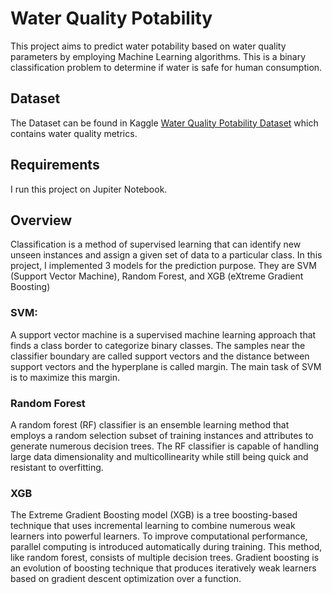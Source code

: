 # Water Quality Potability

This project aims to predict water potability based on water quality parameters by employing Machine Learning algorithms. This is a binary classification problem to determine if water is safe for human consumption.

## Dataset

The Dataset can be found in Kaggle [Water Quality Potability Dataset](https://www.kaggle.com/code/ragilhadip/water-quality-potability/input) which contains water quality metrics.

## Requirements
I run this project on Jupiter Notebook.

## Overview

Classification is a method of supervised learning that can identify new unseen instances and assign a given set of data to a particular class. In this project, I implemented 3 models for the prediction purpose. They are SVM (Support Vector Machine), Random Forest, and XGB (eXtreme Gradient Boosting)

### SVM:
A support vector machine is a supervised machine learning approach that finds a class border to categorize binary classes. The samples near the classifier boundary are called support vectors and the distance between support vectors and the hyperplane is called margin. The main task of SVM is to maximize this margin.

### Random Forest
A random forest (RF) classifier is an ensemble learning method that employs a random selection subset of training instances and attributes to generate numerous decision trees. The RF classifier is capable of handling large data dimensionality and multicollinearity while still being quick and resistant to overfitting.
### XGB
The Extreme Gradient Boosting model (XGB) is a tree boosting-based technique that uses incremental learning to combine numerous weak learners into powerful learners. To improve computational performance, parallel computing is introduced automatically during training. This method, like random forest, consists of multiple decision trees. Gradient boosting is an evolution of boosting technique that produces iteratively weak learners based on gradient descent optimization over a function.

